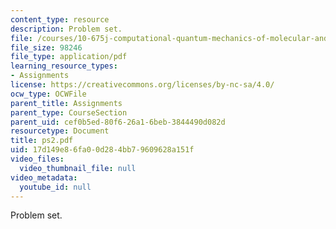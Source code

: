 ```yaml
---
content_type: resource
description: Problem set.
file: /courses/10-675j-computational-quantum-mechanics-of-molecular-and-extended-systems-fall-2004/17d149e86fa00d284bb79609628a151f_ps2.pdf
file_size: 98246
file_type: application/pdf
learning_resource_types:
- Assignments
license: https://creativecommons.org/licenses/by-nc-sa/4.0/
ocw_type: OCWFile
parent_title: Assignments
parent_type: CourseSection
parent_uid: cef0b5ed-80f6-26a1-6beb-3844490d082d
resourcetype: Document
title: ps2.pdf
uid: 17d149e8-6fa0-0d28-4bb7-9609628a151f
video_files:
  video_thumbnail_file: null
video_metadata:
  youtube_id: null
---
```

Problem set.